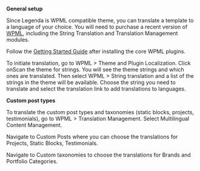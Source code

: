 **General setup**

Since Legenda is WPML compatible theme, you can translate a template to a language of your choice. You will need to purchase a recent version of [WPML](http://wpml.org/purchase/), including the String Translation and Translation Management modules.

Follow the [Getting Started Guide](https://wpml.org/documentation/getting-started-guide/) after installing the core WPML plugins.

To initiate translation, go to  WPML > Theme and Plugin Localization. Click onScan the theme for strings. You will see the theme strings and which ones are translated. Then select WPML > String translation and a list of the strings in the theme will be available. Choose the string you need to translate and select the translation link to add translations to languages.

**Custom post types**

To translate the custom post types and taxonomies (static blocks, projects, testimonials), go to WPML > Translation Management. Select Multilingual Content Management.

Navigate to Custom Posts where you can choose the translations for Projects, Static Blocks, Testimonials.

Navigate to Custom taxonomies to choose the translations for Brands and Portfolio Categories.